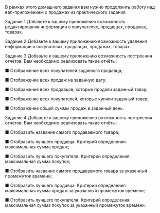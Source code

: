 В рамках этого домашнего задания вам нужно продолжить работу над веб-приложением о продажах из
практического задания.

Задание 1
Добавьте к вашему приложению возможность редактирования информации о покупателях, продавцах,
продажах, товарах.

Задание 2
Добавьте к вашему приложению возможность удаления
информации о покупателях, продавцах, продажах, товарах.

Задание 3
Добавьте к вашему приложению возможность построения отчётов. Вам необходимо реализовать такие отчёты:

■ Отображение всех покупателей заданного продавца;

■ Отображение всех продаж на заданную дату;

■ Отображение всех продавцов, которые продали заданный товар;

■ Отображение всех покупателей, которые купили заданный товар;

■ Отображение общей суммы продаж в заданный день.

Задание 4
Добавьте к вашему приложению возможность построения отчётов. Вам необходимо реализовать такие
отчёты:

■ Отобразить название самого продаваемого товара;

■ Отобразить лучшего продавца. Критерий определения: максимальная сумма продаж;

■ Отобразить лучшего покупателя. Критерий определения: максимальная сумма покупок;

■ Отобразить название самого продаваемого товара за
указанный промежуток времени;

■ Отобразить лучшего продавца. Критерий определения: максимальная сумма продаж за указанный
промежуток времени;

■ Отобразить лучшего покупателя. Критерий определения: максимальная сумма покупок за указанный
промежуток времени.
